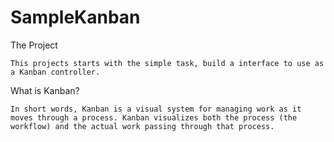 # SampleKanban

The Project

	This projects starts with the simple task, build a interface to use as a Kanban controller. 


What is Kanban?

    In short words, Kanban is a visual system for managing work as it moves through a process. Kanban visualizes both the process (the workflow) and the actual work passing through that process.